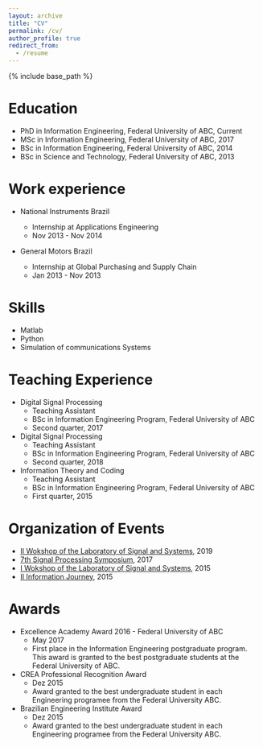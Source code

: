 ```yaml
---
layout: archive
title: "CV"
permalink: /cv/
author_profile: true
redirect_from:
  - /resume
---
```


{% include base_path %}

Education
======
* PhD in Information Engineering, Federal University of ABC, Current
* MSc in Information Engineering, Federal University of ABC, 2017
* BSc in Information Engineering, Federal University of ABC, 2014
* BSc in Science and Technology, Federal University of ABC, 2013

Work experience
======
* National Instruments Brazil
  * Internship at Applications Engineering
  * Nov 2013 - Nov 2014

* General Motors Brazil
  * Internship at Global Purchasing and Supply Chain
  * Jan 2013 - Nov 2013
  
Skills
======
* Matlab
* Python
* Simulation of communications Systems
 
Teaching Experience
======
<!--   <ul>{% for post in site.teaching %}
    {% include archive-single-cv.html %}
  {% endfor %}</ul> -->
* Digital Signal Processing
  * Teaching Assistant
  * BSc in Information Engineering Program, Federal University of ABC
  * Second quarter, 2017
* Digital Signal Processing
  * Teaching Assistant
  * BSc in Information Engineering Program, Federal University of ABC
  * Second quarter, 2018
* Information Theory and Coding
  * Teaching Assistant
  * BSc in Information Engineering Program, Federal University of ABC
  * First quarter, 2015

Organization of Events
======
* [II Wokshop of the Laboratory of Signal and Systems](https://lssufabc.wixsite.com/mostra-lss), 2019
* [7th Signal Processing Symposium](http://eventos.ufabc.edu.br/siimsps/), 2017
* [I Wokshop of the Laboratory of Signal and Systems](https://picruz3.wixsite.com/iworkshoplss), 2015
* [II Information Journey](https://jorninfoufabc.wixsite.com/jornada3), 2015

Awards
======
* Excellence Academy Award 2016 - Federal University of ABC
  * May 2017
  * First place in the Information Engineering postgraduate program. This award is granted to the best postgraduate students at the Federal University of ABC.
* CREA Professional Recognition Award
  * Dez 2015
  * Award granted to the best undergraduate student in each Engineering programee from the Federal University ABC.
* Brazilian Engineering Institute Award
  * Dez 2015
  * Award granted to the best undergraduate student in each Engineering programee from the Federal University ABC.